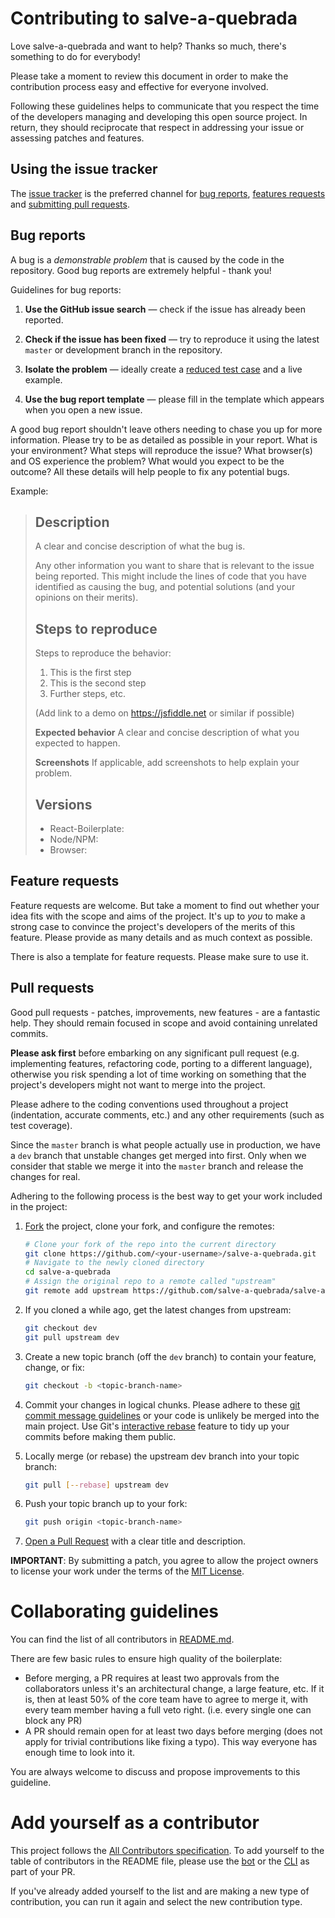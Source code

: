 # Contributing to salve-a-quebrada

Love salve-a-quebrada and want to help? Thanks so much, there's something to do for everybody!

Please take a moment to review this document in order to make the contribution process easy and effective for everyone involved.

Following these guidelines helps to communicate that you respect the time of the developers managing and developing this open source project. In return, they should reciprocate that respect in addressing your issue or assessing patches and features.

## Using the issue tracker

The [issue tracker](https://github.com/salve-a-quebrada/salve-a-quebrada/issues) is
the preferred channel for [bug reports](#bugs), [features requests](#features)
and [submitting pull requests](#pull-requests).

<a name="bugs"></a>

## Bug reports

A bug is a _demonstrable problem_ that is caused by the code in the repository.
Good bug reports are extremely helpful - thank you!

Guidelines for bug reports:

1.  **Use the GitHub issue search** &mdash; check if the issue has already been reported.

2.  **Check if the issue has been fixed** &mdash; try to reproduce it using the latest `master` or development branch in the repository.

3.  **Isolate the problem** &mdash; ideally create a [reduced test case](https://css-tricks.com/reduced-test-cases/) and a live example.

4.  **Use the bug report template** &mdash; please fill in the template which appears when you open a new issue.

A good bug report shouldn't leave others needing to chase you up for more information. Please try to be as detailed as possible in your report. What is your environment? What steps will reproduce the issue? What browser(s) and OS
experience the problem? What would you expect to be the outcome? All these details will help people to fix any potential bugs.

Example:

> ## Description
> A clear and concise description of what the bug is.
>
> Any other information you want to share that is relevant to the issue being
> reported. This might include the lines of code that you have identified as
> causing the bug, and potential solutions (and your opinions on their
> merits).
>
> ## Steps to reproduce
> Steps to reproduce the behavior:
>
> 1.  This is the first step
> 2.  This is the second step
> 3.  Further steps, etc.
>
> (Add link to a demo on https://jsfiddle.net or similar if possible)
>
> **Expected behavior**
> A clear and concise description of what you expected to happen.
>
> **Screenshots**
> If applicable, add screenshots to help explain your problem.
>
> ## Versions
>
> - React-Boilerplate:
> - Node/NPM:
> - Browser:

<a name="features"></a>

## Feature requests

Feature requests are welcome. But take a moment to find out whether your idea fits with the scope and aims of the project. It's up to _you_ to make a strong case to convince the project's developers of the merits of this feature. Please provide as many details and as much context as possible.

There is also a template for feature requests. Please make sure to use it.

<a name="pull-requests"></a>

## Pull requests

Good pull requests - patches, improvements, new features - are a fantastic
help. They should remain focused in scope and avoid containing unrelated
commits.

**Please ask first** before embarking on any significant pull request (e.g.
implementing features, refactoring code, porting to a different language),
otherwise you risk spending a lot of time working on something that the
project's developers might not want to merge into the project.

Please adhere to the coding conventions used throughout a project (indentation,
accurate comments, etc.) and any other requirements (such as test coverage).

Since the `master` branch is what people actually use in production, we have a
`dev` branch that unstable changes get merged into first. Only when we
consider that stable we merge it into the `master` branch and release the
changes for real.

Adhering to the following process is the best way to get your work
included in the project:

1.  [Fork](https://help.github.com/articles/fork-a-repo/) the project, clone your fork, and configure the remotes:

    ```bash
    # Clone your fork of the repo into the current directory
    git clone https://github.com/<your-username>/salve-a-quebrada.git
    # Navigate to the newly cloned directory
    cd salve-a-quebrada
    # Assign the original repo to a remote called "upstream"
    git remote add upstream https://github.com/salve-a-quebrada/salve-a-quebrada.git
    ```

2.  If you cloned a while ago, get the latest changes from upstream:

    ```bash
    git checkout dev
    git pull upstream dev
    ```

3.  Create a new topic branch (off the `dev` branch) to contain your feature, change, or fix:

    ```bash
    git checkout -b <topic-branch-name>
    ```

4.  Commit your changes in logical chunks. Please adhere to these [git commit message guidelines](http://tbaggery.com/2008/04/19/a-note-about-git-commit-messages.html) or your code is unlikely be merged into the main project. Use Git's [interactive rebase](https://help.github.com/articles/about-git-rebase/) feature to tidy up your commits before making them public.

5.  Locally merge (or rebase) the upstream dev branch into your topic branch:

    ```bash
    git pull [--rebase] upstream dev
    ```

6.  Push your topic branch up to your fork:

    ```bash
    git push origin <topic-branch-name>
    ```

7.  [Open a Pull Request](https://help.github.com/articles/using-pull-requests/)
    with a clear title and description.

**IMPORTANT**: By submitting a patch, you agree to allow the project
owners to license your work under the terms of the [MIT License](https://github.com/salve-a-quebrada/salve-a-quebrada/blob/master/LICENSE.md).

# Collaborating guidelines

You can find the list of all contributors in [README.md](./README.md).

There are few basic rules to ensure high quality of the boilerplate:

- Before merging, a PR requires at least two approvals from the collaborators unless it's an architectural change, a large feature, etc. If it is, then at least 50% of the core team have to agree to merge it, with every team member having a full veto right. (i.e. every single one can block any PR)
- A PR should remain open for at least two days before merging (does not apply for trivial contributions like fixing a typo). This way everyone has enough time to look into it.

You are always welcome to discuss and propose improvements to this guideline.

# Add yourself as a contributor

This project follows the [All Contributors specification](https://allcontributors.org/). To add yourself to the table of contributors in the README file, please use the [bot](https://allcontributors.org/docs/en/bot/overview) or the [CLI](https://allcontributors.org/docs/en/cli/overview) as part of your PR.

If you've already added yourself to the list and are making a new type of contribution, you can run it again and select the new contribution type.
